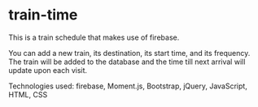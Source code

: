 # train-time

This is a train schedule that makes use of firebase.

You can add a new train, its destination, its start time, and its frequency. The train will be added to the database and the time till next arrival will update upon each visit.

Technologies used: firebase, Moment.js, Bootstrap, jQuery, JavaScript, HTML, CSS
